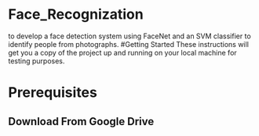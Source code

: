 # Face_Recognization
to develop a face detection system using FaceNet and an SVM classifier to identify people from photographs.
#Getting Started
These instructions will get you a copy of the project up and running on your local machine for testing purposes.

# Prerequisites

  ## Download From Google Drive
    
